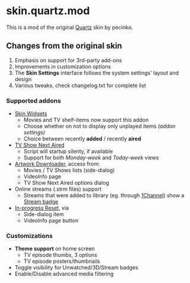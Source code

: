 # skin.quartz.mod
This is a mod of the original [Quartz]() skin by pecinko.

## Changes from the original skin
1. Emphasis on support for 3rd-party add-ons
1. Improvements in customization options
1. The **Skin Settings** interface follows the system settings' layout and design
1. Various tweaks, check changelog.txt for complete list

### Supported addons
- [Skin Widgets](http://forum.xbmc.org/showthread.php?tid=142389)
    - Movies and TV shelf-items now support this addon
    - Choose whether on not to display only unplayed items *(addon settings)*
    - Choice between recently **added** / recently **aired**
- [TV Show Next Aired](http://forum.xbmc.org/showthread.php?tid=186090)
    - Script will startup silenty, if available
    - Support for both *Monday-week* and *Today-week* views
- [Artwork Downloader](http://forum.xbmc.org/showthread.php?tid=114633), access from:
    - Movies / TV Shows lists (side-dialog)
    - VideoInfo page
    - TV Show Next Aired options dialog
- Online streams (.strm files) support
    - Streams that were added to library (eg. through [1Channel](http://addons.xbmchub.com/show/plugin.video.1channel/)) show a [Stream badge](https://github.com/amitkeret/skin.quartz.mod/blob/master/media/help/BadgeStream.png)
- [In-progress Reset](https://github.com/amitkeret/script.module.inprogressreset), via
    - Side-dialog item
    - VideoInfo page button

### Customizations
- **Theme support** on home screen
    - TV episode thumbs, 3 options
    - TV episode posters/thumbnails
- Toggle visibility for Unwatched/3D/Stream badges
- Enable/Disable advanced media filtering
